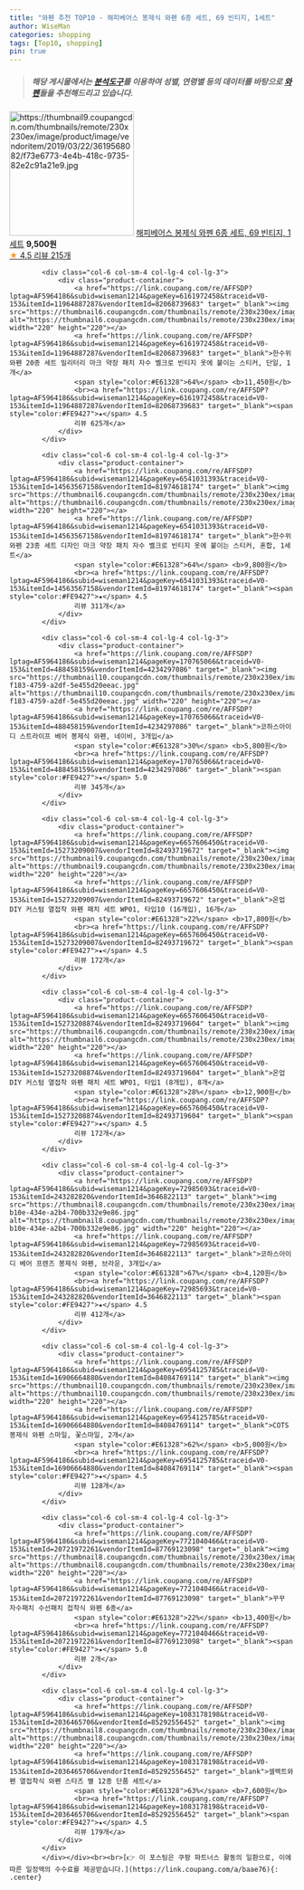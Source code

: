 ```yaml
---
title: "와펜 추천 TOP10 - 해피베어스 봉제식 와펜 6종 세트, 69 빈티지, 1세트"
author: WiseMan
categories: shopping
tags: [Top10, shopping]
pin: true
---
```


> ##### 해당 게시물에서는 [**분석도구**](https://itemscout.io/)를 이용하여 **성별**, **연령별** 등의 데이터를 바탕으로 [**와펜**](https://link.coupang.com/a/baae76)들을 추천해드리고 있습니다.
<div class="container"><div class="row">
            <div class="col-6 col-sm-4 col-lg-4 col-lg-3">
                <div class="product-container">
                    <a href="https://link.coupang.com/re/AFFSDP?lptag=AF5964186&subid=wiseman1214&pageKey=73151508&traceid=V0-153&itemId=243802414&vendorItemId=70523933364" target="_blank"><img src="https://thumbnail9.coupangcdn.com/thumbnails/remote/230x230ex/image/product/image/vendoritem/2019/03/22/3619568082/f73e6773-4e4b-418c-9735-82e2c91a21e9.jpg" alt="https://thumbnail9.coupangcdn.com/thumbnails/remote/230x230ex/image/product/image/vendoritem/2019/03/22/3619568082/f73e6773-4e4b-418c-9735-82e2c91a21e9.jpg" width="220" height="220"></a>
                    <a href="https://link.coupang.com/re/AFFSDP?lptag=AF5964186&subid=wiseman1214&pageKey=73151508&traceid=V0-153&itemId=243802414&vendorItemId=70523933364" target="_blank">해피베어스 봉제식 와펜 6종 세트, 69 빈티지, 1세트</a>
                    <span style="color:#E61328"></span> <b>9,500원</b>
                    <br><a href="https://link.coupang.com/re/AFFSDP?lptag=AF5964186&subid=wiseman1214&pageKey=73151508&traceid=V0-153&itemId=243802414&vendorItemId=70523933364" target="_blank"><span style="color:#FE9427">★</span> 4.5
                    리뷰 215개</a>
                </div>
            </div>
            
            <div class="col-6 col-sm-4 col-lg-4 col-lg-3">
                <div class="product-container">
                    <a href="https://link.coupang.com/re/AFFSDP?lptag=AF5964186&subid=wiseman1214&pageKey=6161972458&traceid=V0-153&itemId=11964887287&vendorItemId=82068739683" target="_blank"><img src="https://thumbnail6.coupangcdn.com/thumbnails/remote/230x230ex/image/vendor_inventory/8cfb/bdcfc849f53a66cbb174c79842263e64ea20168e93547fff6b77ff9c0998.jpg" alt="https://thumbnail6.coupangcdn.com/thumbnails/remote/230x230ex/image/vendor_inventory/8cfb/bdcfc849f53a66cbb174c79842263e64ea20168e93547fff6b77ff9c0998.jpg" width="220" height="220"></a>
                    <a href="https://link.coupang.com/re/AFFSDP?lptag=AF5964186&subid=wiseman1214&pageKey=6161972458&traceid=V0-153&itemId=11964887287&vendorItemId=82068739683" target="_blank">한수위 와펜 20종 세트 밀리터리 마크 약장 패치 자수 벨크로 빈티지 옷에 붙이는 스티커, 단일, 1개</a>
                    <span style="color:#E61328">64%</span> <b>11,450원</b>
                    <br><a href="https://link.coupang.com/re/AFFSDP?lptag=AF5964186&subid=wiseman1214&pageKey=6161972458&traceid=V0-153&itemId=11964887287&vendorItemId=82068739683" target="_blank"><span style="color:#FE9427">★</span> 4.5
                    리뷰 625개</a>
                </div>
            </div>
            
            <div class="col-6 col-sm-4 col-lg-4 col-lg-3">
                <div class="product-container">
                    <a href="https://link.coupang.com/re/AFFSDP?lptag=AF5964186&subid=wiseman1214&pageKey=6541031393&traceid=V0-153&itemId=14563567158&vendorItemId=81974618174" target="_blank"><img src="https://thumbnail6.coupangcdn.com/thumbnails/remote/230x230ex/image/vendor_inventory/2b1a/776df880d6f57647c8441cde7ae04d22fcb7bf48f59859429f1a12ea1aaa.jpg" alt="https://thumbnail6.coupangcdn.com/thumbnails/remote/230x230ex/image/vendor_inventory/2b1a/776df880d6f57647c8441cde7ae04d22fcb7bf48f59859429f1a12ea1aaa.jpg" width="220" height="220"></a>
                    <a href="https://link.coupang.com/re/AFFSDP?lptag=AF5964186&subid=wiseman1214&pageKey=6541031393&traceid=V0-153&itemId=14563567158&vendorItemId=81974618174" target="_blank">한수위 와펜 23종 세트 디자인 마크 약장 패치 자수 벨크로 빈티지 옷에 붙이는 스티커, 혼합, 1세트</a>
                    <span style="color:#E61328">64%</span> <b>9,800원</b>
                    <br><a href="https://link.coupang.com/re/AFFSDP?lptag=AF5964186&subid=wiseman1214&pageKey=6541031393&traceid=V0-153&itemId=14563567158&vendorItemId=81974618174" target="_blank"><span style="color:#FE9427">★</span> 4.5
                    리뷰 311개</a>
                </div>
            </div>
            
            <div class="col-6 col-sm-4 col-lg-4 col-lg-3">
                <div class="product-container">
                    <a href="https://link.coupang.com/re/AFFSDP?lptag=AF5964186&subid=wiseman1214&pageKey=170765066&traceid=V0-153&itemId=488458159&vendorItemId=4234297086" target="_blank"><img src="https://thumbnail10.coupangcdn.com/thumbnails/remote/230x230ex/image/retail/images/2018/12/24/13/0/00e0df7f-f183-4759-a2df-5e455d20eeac.jpg" alt="https://thumbnail10.coupangcdn.com/thumbnails/remote/230x230ex/image/retail/images/2018/12/24/13/0/00e0df7f-f183-4759-a2df-5e455d20eeac.jpg" width="220" height="220"></a>
                    <a href="https://link.coupang.com/re/AFFSDP?lptag=AF5964186&subid=wiseman1214&pageKey=170765066&traceid=V0-153&itemId=488458159&vendorItemId=4234297086" target="_blank">코하스아이디 스트라이프 베어 봉제식 와펜, 네이비, 3개입</a>
                    <span style="color:#E61328">30%</span> <b>5,800원</b>
                    <br><a href="https://link.coupang.com/re/AFFSDP?lptag=AF5964186&subid=wiseman1214&pageKey=170765066&traceid=V0-153&itemId=488458159&vendorItemId=4234297086" target="_blank"><span style="color:#FE9427">★</span> 5.0
                    리뷰 345개</a>
                </div>
            </div>
            
            <div class="col-6 col-sm-4 col-lg-4 col-lg-3">
                <div class="product-container">
                    <a href="https://link.coupang.com/re/AFFSDP?lptag=AF5964186&subid=wiseman1214&pageKey=6657606450&traceid=V0-153&itemId=15273209007&vendorItemId=82493719672" target="_blank"><img src="https://thumbnail9.coupangcdn.com/thumbnails/remote/230x230ex/image/vendor_inventory/cccd/06f5648dffea438313de4114365361318f17b83182025320711d0e69ca2c.jpg" alt="https://thumbnail9.coupangcdn.com/thumbnails/remote/230x230ex/image/vendor_inventory/cccd/06f5648dffea438313de4114365361318f17b83182025320711d0e69ca2c.jpg" width="220" height="220"></a>
                    <a href="https://link.coupang.com/re/AFFSDP?lptag=AF5964186&subid=wiseman1214&pageKey=6657606450&traceid=V0-153&itemId=15273209007&vendorItemId=82493719672" target="_blank">온업 DIY 커스텀 열접착 와펜 패치 세트 WP01, 타입10 (16개입), 16개</a>
                    <span style="color:#E61328">22%</span> <b>17,800원</b>
                    <br><a href="https://link.coupang.com/re/AFFSDP?lptag=AF5964186&subid=wiseman1214&pageKey=6657606450&traceid=V0-153&itemId=15273209007&vendorItemId=82493719672" target="_blank"><span style="color:#FE9427">★</span> 4.5
                    리뷰 172개</a>
                </div>
            </div>
            
            <div class="col-6 col-sm-4 col-lg-4 col-lg-3">
                <div class="product-container">
                    <a href="https://link.coupang.com/re/AFFSDP?lptag=AF5964186&subid=wiseman1214&pageKey=6657606450&traceid=V0-153&itemId=15273208874&vendorItemId=82493719604" target="_blank"><img src="https://thumbnail6.coupangcdn.com/thumbnails/remote/230x230ex/image/vendor_inventory/1fe1/93ada6124ef673303857e052bc32e563c092f74720c354df6a0d3db9ef1b.jpg" alt="https://thumbnail6.coupangcdn.com/thumbnails/remote/230x230ex/image/vendor_inventory/1fe1/93ada6124ef673303857e052bc32e563c092f74720c354df6a0d3db9ef1b.jpg" width="220" height="220"></a>
                    <a href="https://link.coupang.com/re/AFFSDP?lptag=AF5964186&subid=wiseman1214&pageKey=6657606450&traceid=V0-153&itemId=15273208874&vendorItemId=82493719604" target="_blank">온업 DIY 커스텀 열접착 와펜 패치 세트 WP01, 타입1 (8개입), 8개</a>
                    <span style="color:#E61328">28%</span> <b>12,900원</b>
                    <br><a href="https://link.coupang.com/re/AFFSDP?lptag=AF5964186&subid=wiseman1214&pageKey=6657606450&traceid=V0-153&itemId=15273208874&vendorItemId=82493719604" target="_blank"><span style="color:#FE9427">★</span> 4.5
                    리뷰 172개</a>
                </div>
            </div>
            
            <div class="col-6 col-sm-4 col-lg-4 col-lg-3">
                <div class="product-container">
                    <a href="https://link.coupang.com/re/AFFSDP?lptag=AF5964186&subid=wiseman1214&pageKey=72985693&traceid=V0-153&itemId=243282820&vendorItemId=3646822113" target="_blank"><img src="https://thumbnail8.coupangcdn.com/thumbnails/remote/230x230ex/image/product/image/vendoritem/2019/02/25/3646822113/aef88f95-b10e-434e-a2b4-700b332e9e86.jpg" alt="https://thumbnail8.coupangcdn.com/thumbnails/remote/230x230ex/image/product/image/vendoritem/2019/02/25/3646822113/aef88f95-b10e-434e-a2b4-700b332e9e86.jpg" width="220" height="220"></a>
                    <a href="https://link.coupang.com/re/AFFSDP?lptag=AF5964186&subid=wiseman1214&pageKey=72985693&traceid=V0-153&itemId=243282820&vendorItemId=3646822113" target="_blank">코하스아이디 베어 프렌즈 봉제식 와펜, 브라운, 3개입</a>
                    <span style="color:#E61328">67%</span> <b>4,120원</b>
                    <br><a href="https://link.coupang.com/re/AFFSDP?lptag=AF5964186&subid=wiseman1214&pageKey=72985693&traceid=V0-153&itemId=243282820&vendorItemId=3646822113" target="_blank"><span style="color:#FE9427">★</span> 4.5
                    리뷰 412개</a>
                </div>
            </div>
            
            <div class="col-6 col-sm-4 col-lg-4 col-lg-3">
                <div class="product-container">
                    <a href="https://link.coupang.com/re/AFFSDP?lptag=AF5964186&subid=wiseman1214&pageKey=6954125785&traceid=V0-153&itemId=16906664880&vendorItemId=84084769114" target="_blank"><img src="https://thumbnail10.coupangcdn.com/thumbnails/remote/230x230ex/image/rs_quotation_api/ez37pnv2/ae10da9990644fd7975336822b04589d.jpg" alt="https://thumbnail10.coupangcdn.com/thumbnails/remote/230x230ex/image/rs_quotation_api/ez37pnv2/ae10da9990644fd7975336822b04589d.jpg" width="220" height="220"></a>
                    <a href="https://link.coupang.com/re/AFFSDP?lptag=AF5964186&subid=wiseman1214&pageKey=6954125785&traceid=V0-153&itemId=16906664880&vendorItemId=84084769114" target="_blank">COTS 봉제식 와펜 스마일, 꽃스마일, 2개</a>
                    <span style="color:#E61328">62%</span> <b>5,000원</b>
                    <br><a href="https://link.coupang.com/re/AFFSDP?lptag=AF5964186&subid=wiseman1214&pageKey=6954125785&traceid=V0-153&itemId=16906664880&vendorItemId=84084769114" target="_blank"><span style="color:#FE9427">★</span> 4.5
                    리뷰 128개</a>
                </div>
            </div>
            
            <div class="col-6 col-sm-4 col-lg-4 col-lg-3">
                <div class="product-container">
                    <a href="https://link.coupang.com/re/AFFSDP?lptag=AF5964186&subid=wiseman1214&pageKey=7721040466&traceid=V0-153&itemId=20721972261&vendorItemId=87769123098" target="_blank"><img src="https://thumbnail8.coupangcdn.com/thumbnails/remote/230x230ex/image/vendor_inventory/80ef/8e1e4e62a4a3fe9398fc941e2d755483d130cc1311f915420b2cccffdbc4.jpg" alt="https://thumbnail8.coupangcdn.com/thumbnails/remote/230x230ex/image/vendor_inventory/80ef/8e1e4e62a4a3fe9398fc941e2d755483d130cc1311f915420b2cccffdbc4.jpg" width="220" height="220"></a>
                    <a href="https://link.coupang.com/re/AFFSDP?lptag=AF5964186&subid=wiseman1214&pageKey=7721040466&traceid=V0-153&itemId=20721972261&vendorItemId=87769123098" target="_blank">꾸꾸 자수패치 수선패치 접착식 와펜 6종</a>
                    <span style="color:#E61328">22%</span> <b>13,400원</b>
                    <br><a href="https://link.coupang.com/re/AFFSDP?lptag=AF5964186&subid=wiseman1214&pageKey=7721040466&traceid=V0-153&itemId=20721972261&vendorItemId=87769123098" target="_blank"><span style="color:#FE9427">★</span> 5.0
                    리뷰 2개</a>
                </div>
            </div>
            
            <div class="col-6 col-sm-4 col-lg-4 col-lg-3">
                <div class="product-container">
                    <a href="https://link.coupang.com/re/AFFSDP?lptag=AF5964186&subid=wiseman1214&pageKey=1083178198&traceid=V0-153&itemId=2036465706&vendorItemId=85292556452" target="_blank"><img src="https://thumbnail8.coupangcdn.com/thumbnails/remote/230x230ex/image/vendor_inventory/e99c/32fa683aa5702f94f43f42f2c92d5290a50ffa088cacedbb4581d5ce43ea.jpg" alt="https://thumbnail8.coupangcdn.com/thumbnails/remote/230x230ex/image/vendor_inventory/e99c/32fa683aa5702f94f43f42f2c92d5290a50ffa088cacedbb4581d5ce43ea.jpg" width="220" height="220"></a>
                    <a href="https://link.coupang.com/re/AFFSDP?lptag=AF5964186&subid=wiseman1214&pageKey=1083178198&traceid=V0-153&itemId=2036465706&vendorItemId=85292556452" target="_blank">셀렉트와펜 열접착식 와펜 스타즈 별 12종 단품 세트</a>
                    <span style="color:#E61328">63%</span> <b>7,600원</b>
                    <br><a href="https://link.coupang.com/re/AFFSDP?lptag=AF5964186&subid=wiseman1214&pageKey=1083178198&traceid=V0-153&itemId=2036465706&vendorItemId=85292556452" target="_blank"><span style="color:#FE9427">★</span> 4.5
                    리뷰 179개</a>
                </div>
            </div>
            </div></div><br><br>[👉 이 포스팅은 쿠팡 파트너스 활동의 일환으로, 이에 따른 일정액의 수수료를 제공받습니다.](https://link.coupang.com/a/baae76){: .center}